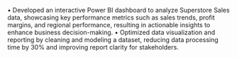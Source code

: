 •	Developed an interactive Power BI dashboard to analyze Superstore Sales data, showcasing key performance metrics such as sales trends, profit margins, and regional performance, resulting in actionable insights to enhance business decision-making.
•	Optimized data visualization and reporting by cleaning and modeling a dataset, reducing data processing time by 30% and improving report clarity for stakeholders.
